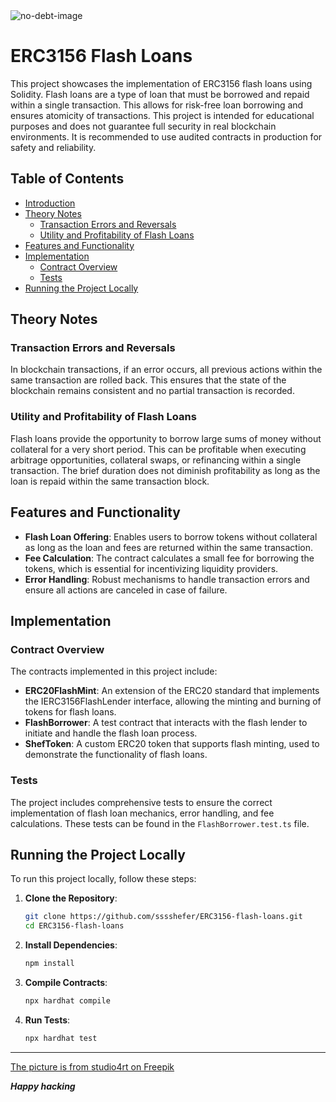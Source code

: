 <img src="https://github.com/user-attachments/assets/eacf04ae-34da-45d6-8622-1d9b9c32ff44" alt="no-debt-image"/>

# ERC3156 Flash Loans

This project showcases the implementation of ERC3156 flash loans using Solidity. Flash loans are a type of loan that must be borrowed and repaid within a single transaction. This allows for risk-free loan borrowing and ensures atomicity of transactions. This project is intended for educational purposes and does not guarantee full security in real blockchain environments. It is recommended to use audited contracts in production for safety and reliability.

## Table of Contents
- [Introduction](#erc3156-flash-loans)
- [Theory Notes](#theory-notes)
  - [Transaction Errors and Reversals](#transaction-errors-and-reversals)
  - [Utility and Profitability of Flash Loans](#utility-and-profitability-of-flash-loans)
- [Features and Functionality](#features-and-functionality)
- [Implementation](#implementation)
  - [Contract Overview](#contract-overview)
  - [Tests](#tests)
- [Running the Project Locally](#running-the-project-locally)

## Theory Notes

### Transaction Errors and Reversals
In blockchain transactions, if an error occurs, all previous actions within the same transaction are rolled back. This ensures that the state of the blockchain remains consistent and no partial transaction is recorded.

### Utility and Profitability of Flash Loans
Flash loans provide the opportunity to borrow large sums of money without collateral for a very short period. This can be profitable when executing arbitrage opportunities, collateral swaps, or refinancing within a single transaction. The brief duration does not diminish profitability as long as the loan is repaid within the same transaction block.

## Features and Functionality
- **Flash Loan Offering**: Enables users to borrow tokens without collateral as long as the loan and fees are returned within the same transaction.
- **Fee Calculation**: The contract calculates a small fee for borrowing the tokens, which is essential for incentivizing liquidity providers.
- **Error Handling**: Robust mechanisms to handle transaction errors and ensure all actions are canceled in case of failure.

## Implementation

### Contract Overview
The contracts implemented in this project include:
- **ERC20FlashMint**: An extension of the ERC20 standard that implements the IERC3156FlashLender interface, allowing the minting and burning of tokens for flash loans.
- **FlashBorrower**: A test contract that interacts with the flash lender to initiate and handle the flash loan process.
- **ShefToken**: A custom ERC20 token that supports flash minting, used to demonstrate the functionality of flash loans.

### Tests
The project includes comprehensive tests to ensure the correct implementation of flash loan mechanics, error handling, and fee calculations. These tests can be found in the `FlashBorrower.test.ts` file.

## Running the Project Locally

To run this project locally, follow these steps:

1. **Clone the Repository**:
    ```bash
    git clone https://github.com/sssshefer/ERC3156-flash-loans.git
    cd ERC3156-flash-loans
    ```

2. **Install Dependencies**:
    ```bash
    npm install
    ```

3. **Compile Contracts**:
    ```bash
    npx hardhat compile
    ```

4. **Run Tests**:
    ```bash
    npx hardhat test
    ```

<hr/>
<a href="https://ru.freepik.com/free-vector/freedom-from-debt-ball-happy-businessman-illustration-man-suit-cutting-long-chain-with-scissors-financial-free-person-breaking-bank-credit-business-loan-tax-heavy-burden_25871937.htm#fromView=search&page=1&position=7&uuid=ec586022-ec62-4168-8de3-95fe5b40683c">The picture is from studio4rt on Freepik</a>

***Happy hacking***
